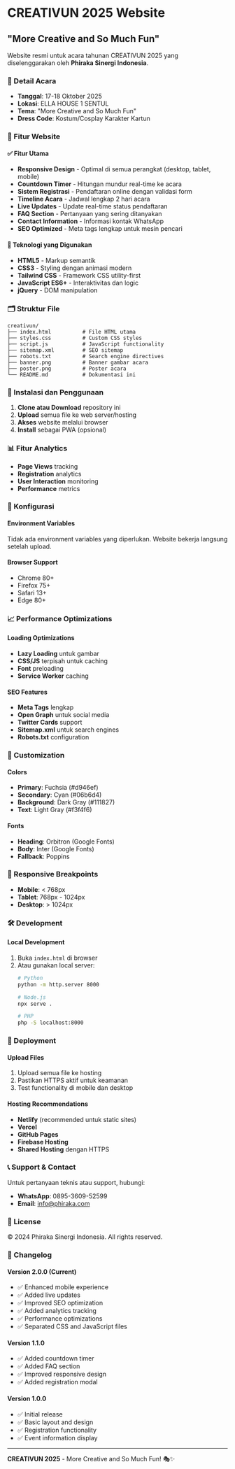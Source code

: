 # CREATIVUN 2025 Website
## "More Creative and So Much Fun"

Website resmi untuk acara tahunan CREATIVUN 2025 yang diselenggarakan oleh **Phiraka Sinergi Indonesia**.

### 📅 Detail Acara
- **Tanggal**: 17-18 Oktober 2025
- **Lokasi**: ELLA HOUSE 1 SENTUL
- **Tema**: "More Creative and So Much Fun"
- **Dress Code**: Kostum/Cosplay Karakter Kartun

### 🚀 Fitur Website

#### ✅ Fitur Utama
- **Responsive Design** - Optimal di semua perangkat (desktop, tablet, mobile)
- **Countdown Timer** - Hitungan mundur real-time ke acara
- **Sistem Registrasi** - Pendaftaran online dengan validasi form
- **Timeline Acara** - Jadwal lengkap 2 hari acara
- **Live Updates** - Update real-time status pendaftaran
- **FAQ Section** - Pertanyaan yang sering ditanyakan
- **Contact Information** - Informasi kontak WhatsApp
- **SEO Optimized** - Meta tags lengkap untuk mesin pencari

#### 🎨 Teknologi yang Digunakan
- **HTML5** - Markup semantik
- **CSS3** - Styling dengan animasi modern
- **Tailwind CSS** - Framework CSS utility-first
- **JavaScript ES6+** - Interaktivitas dan logic
- **jQuery** - DOM manipulation

### 🗂️ Struktur File

```
creativun/
├── index.html          # File HTML utama
├── styles.css          # Custom CSS styles
├── script.js           # JavaScript functionality
├── sitemap.xml         # SEO sitemap
├── robots.txt          # Search engine directives
├── banner.png          # Banner gambar acara
├── poster.png          # Poster acara
└── README.md           # Dokumentasi ini
```

### 🎯 Instalasi dan Penggunaan

1. **Clone atau Download** repository ini
2. **Upload** semua file ke web server/hosting
3. **Akses** website melalui browser
4. **Install** sebagai PWA (opsional)

### 📊 Fitur Analytics
- **Page Views** tracking
- **Registration** analytics
- **User Interaction** monitoring
- **Performance** metrics

### 🔧 Konfigurasi

#### Environment Variables
Tidak ada environment variables yang diperlukan. Website bekerja langsung setelah upload.

#### Browser Support
- Chrome 80+
- Firefox 75+
- Safari 13+
- Edge 80+

### 📈 Performance Optimizations

#### Loading Optimizations
- **Lazy Loading** untuk gambar
- **CSS/JS** terpisah untuk caching
- **Font** preloading
- **Service Worker** caching

#### SEO Features
- **Meta Tags** lengkap
- **Open Graph** untuk social media
- **Twitter Cards** support
- **Sitemap.xml** untuk search engines
- **Robots.txt** configuration

### 🎨 Customization

#### Colors
- **Primary**: Fuchsia (#d946ef)
- **Secondary**: Cyan (#06b6d4)
- **Background**: Dark Gray (#111827)
- **Text**: Light Gray (#f3f4f6)

#### Fonts
- **Heading**: Orbitron (Google Fonts)
- **Body**: Inter (Google Fonts)
- **Fallback**: Poppins

### 📱 Responsive Breakpoints
- **Mobile**: < 768px
- **Tablet**: 768px - 1024px
- **Desktop**: > 1024px

### 🛠️ Development

#### Local Development
1. Buka `index.html` di browser
2. Atau gunakan local server:
   ```bash
   # Python
   python -m http.server 8000
   
   # Node.js
   npx serve .
   
   # PHP
   php -S localhost:8000
   ```

### 🚀 Deployment

#### Upload Files
1. Upload semua file ke hosting
2. Pastikan HTTPS aktif untuk keamanan
3. Test functionality di mobile dan desktop

#### Hosting Recommendations
- **Netlify** (recommended untuk static sites)
- **Vercel**
- **GitHub Pages**
- **Firebase Hosting**
- **Shared Hosting** dengan HTTPS

### 📞 Support & Contact

Untuk pertanyaan teknis atau support, hubungi:
- **WhatsApp**: 0895-3609-52599
- **Email**: info@phiraka.com

### 📄 License

© 2024 Phiraka Sinergi Indonesia. All rights reserved.

### 🔄 Changelog

#### Version 2.0.0 (Current)
- ✅ Enhanced mobile experience
- ✅ Added live updates
- ✅ Improved SEO optimization
- ✅ Added analytics tracking
- ✅ Performance optimizations
- ✅ Separated CSS and JavaScript files

#### Version 1.1.0
- ✅ Added countdown timer
- ✅ Added FAQ section
- ✅ Improved responsive design
- ✅ Added registration modal

#### Version 1.0.0
- ✅ Initial release
- ✅ Basic layout and design
- ✅ Registration functionality
- ✅ Event information display

---

**CREATIVUN 2025** - More Creative and So Much Fun! 🎭✨
